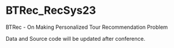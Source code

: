 # BTRec_RecSys23
BTRec - On Making Personalized Tour Recommendation Problem

Data and Source code will be updated after conference.
